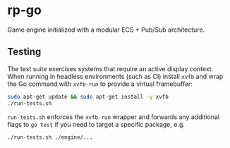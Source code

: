 # rp-go

Game engine initialized with a modular ECS + Pub/Sub architecture.

## Testing

The test suite exercises systems that require an active display context. When
running in headless environments (such as CI) install `xvfb` and wrap the Go
command with `xvfb-run` to provide a virtual framebuffer:

```bash
sudo apt-get update && sudo apt-get install -y xvfb
./run-tests.sh
```

`run-tests.sh` enforces the `xvfb-run` wrapper and forwards any additional flags
to `go test` if you need to target a specific package, e.g.

```bash
./run-tests.sh ./engine/...
```
